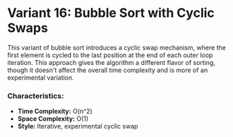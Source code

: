# Variant 16: Bubble Sort with Cyclic Swaps

This variant of bubble sort introduces a cyclic swap mechanism, where the first element is cycled to the last position at the end of each outer loop iteration. This approach gives the algorithm a different flavor of sorting, though it doesn't affect the overall time complexity and is more of an experimental variation.

### Characteristics:
- **Time Complexity:** O(n^2)
- **Space Complexity:** O(1)
- **Style:** Iterative, experimental cyclic swap
